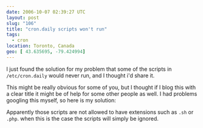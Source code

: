 ```yaml
---
date: 2006-10-07 02:39:27 UTC
layout: post
slug: "106"
title: "cron.daily scripts won't run"
tags:
  - cron
location: Toronto, Canada
geo: [ 43.635695, -79.424994]
---
```


I just found the solution for my problem that some of the scripts in
`/etc/cron.daily` would never run, and I thought i'd share it.

This might be really obvious for some of you, but I thought if I blog this with
a clear title it might be of help for some other people as well. I had problems
googling this myself, so here is my solution:

Apparently those scripts are not allowed to have extensions such as `.sh` or
`.php`. when this is the case the scripts will simply be ignored.
